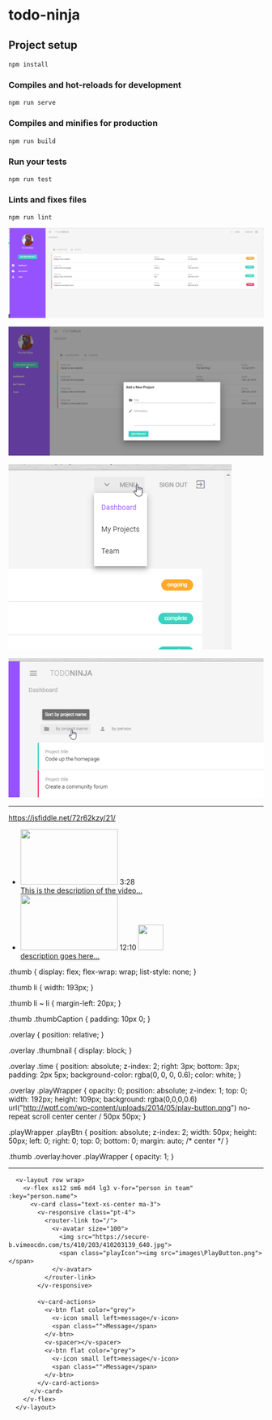 # todo-ninja

## Project setup
```
npm install
```

### Compiles and hot-reloads for development
```
npm run serve
```

### Compiles and minifies for production
```
npm run build
```

### Run your tests
```
npm run test
```

### Lints and fixes files
```
npm run lint
```

![img.png](img.png)

![img_1.png](img_1.png)

![img_2.png](img_2.png)

![img_3.png](img_3.png)

--------------------------------------------
https://jsfiddle.net/72r62kzy/21/

<ul class="thumb">
  <li>
    <div class="overlay">
      <a href="#"><img class="thumbnail" src="https://homepages.cae.wisc.edu/~ece533/images/monarch.png" width="192" height="109" alt=""></a>
      <span class="time">3:28</span>
      <a href="#" class="playWrapper">
        <!--<span class="playBtn"><img src="http://wptf.com/wp-content/uploads/2014/05/play-button.png" width="50" height="50" alt=""></span>-->
      </a>
    </div>
    <div class="thumbCaption"><a href="">This is the description of the video...</a></div>
  </li>
  <li>
    <div class="overlay">
      <a href="#"><img class="thumbnail" src="https://homepages.cae.wisc.edu/~ece533/images/monarch.png" width="192" height="109" alt=""></a>
      <span class="time">12:10</span>
      <a href="#" class="playWrapper">
        <span class="playBtn"><img src="http://wptf.com/wp-content/uploads/2014/05/play-button.png" width="50" height="50" alt=""></span>
      </a>
    </div>
    <div class="thumbCaption"><a href="">description goes here...</a></div>
  </li>
</ul>

.thumb { display: flex; flex-wrap: wrap; list-style: none; }

.thumb li { width: 193px; }

.thumb li ~ li { margin-left: 20px; }

.thumb .thumbCaption { padding: 10px 0; }

.overlay { position: relative; }

.overlay .thumbnail { display: block; }

.overlay .time { position: absolute; z-index: 2; right: 3px; bottom: 3px; padding: 2px 5px; background-color: rgba(0, 0,
0, 0.6); color: white; }

.overlay .playWrapper { opacity: 0; position: absolute; z-index: 1; top: 0; width: 192px; height: 109px; background:
rgba(0,0,0,0.6) url("http://wptf.com/wp-content/uploads/2014/05/play-button.png") no-repeat scroll center center / 50px
50px; }

.playWrapper .playBtn { position: absolute; z-index: 2; width: 50px; height: 50px; left: 0; right: 0; top: 0; bottom: 0;
margin: auto; /* center */ }

.thumb .overlay:hover .playWrapper { opacity: 1; }

---------------------------------------

      <v-layout row wrap>
        <v-flex xs12 sm6 md4 lg3 v-for="person in team" :key="person.name">
          <v-card class="text-xs-center ma-3">
            <v-responsive class="pt-4">
              <router-link to="/">
                <v-avatar size="100">
                  <img src="https://secure-b.vimeocdn.com/ts/410/203/410203139_640.jpg">
                  <span class="playIcon"><img src="images\PlayButton.png">  </span>
                </v-avatar>
              </router-link>
            </v-responsive>

            <v-card-actions>
              <v-btn flat color="grey">
                <v-icon small left>message</v-icon>
                <span class="">Message</span>
              </v-btn>
              <v-spacer></v-spacer>
              <v-btn flat color="grey">
                <v-icon small left>message</v-icon>
                <span class="">Message</span>
              </v-btn>
            </v-card-actions>
          </v-card>
        </v-flex>
      </v-layout>

